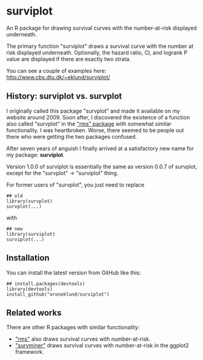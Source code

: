 surviplot
========

An R package for drawing survival curves with the number-at-risk displayed underneath.

The primary function "surviplot" draws a survival curve with the number at risk 
displayed underneath. Optionally, the hazard ratio, CI, and logrank P value are 
displayed if there are exactly two strata. 

You can see a couple of examples here:
http://www.cbs.dtu.dk/~eklund/surviplot/



History: surviplot vs. survplot
-------------------------------

I originally called this package "survplot" and made it available on my website
around 2009.  Soon after, I discovered the existence of a function also called "survplot"
in the ["rms" package](https://cran.r-project.org/package=rms) with
somewhat similar functionality.  I was heartbroken.  Worse, there seemed to be people
out there who were getting the two packages confused. 

After seven years of anguish I finally arrived at a satisfactory new name for my
package: **surviplot**.  

Version 1.0.0 of surviplot is essentially the same as version 0.0.7 of
survplot, except for the "survplot" -> "surviplot" thing.

For former users of "survplot", you just need to replace

    ## old
    library(survplot)
    survplot(...)

with 

    ## new
    library(surviplot)
    surviplot(...)



Installation
------------


You can install the latest version from GitHub like this:

    ## install.packages(devtools)
	library(devtools)
	install_github("aroneklund/surviplot")


Related works
-------------

There are other R packages with similar functionality:
* ["rms"](https://cran.r-project.org/package=rms) also draws
survival curves with number-at-risk.
* ["survminer"](https://cran.r-project.org/package=survminer)
draws survival curves with number-at-risk in the ggplot2 framework.



